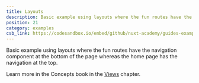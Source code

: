 ```yaml
---
title: Layouts
description: Basic example using layouts where the fun routes have the navigation component at the bottom of the page whereas the home page has the navigation at the top.
position: 21
category: examples
csb_link: https://codesandbox.io/embed/github/nuxt-academy/guides-examples/tree/master/02_concepts/01_views?
---
```


Basic example using layouts where the fun routes have the navigation component at the bottom of the page whereas the home page has the navigation at the top.

<base-alert type="next">

Learn more in the Concepts book in the [Views](/guides/concepts/views) chapter.

</base-alert>

<code-sandbox :src="csb_link"></code-sandbox>
